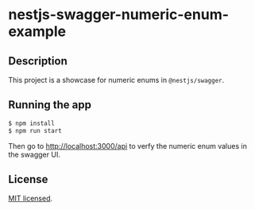 # nestjs-swagger-numeric-enum-example

## Description
This project is a showcase for numeric enums in `@nestjs/swagger`.

## Running the app

```bash
$ npm install
$ npm run start
```

Then go to [http://localhost:3000/api](http://localhost:3000/api) to verfy the numeric enum values in the swagger UI.

## License

[MIT licensed](LICENSE).
